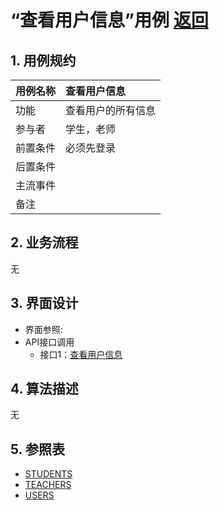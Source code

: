 # “查看用户信息”用例 [返回](../../README.md)
## 1. 用例规约

|用例名称|查看用户信息|
|-------|:-------------|
|功能|查看用户的所有信息|
|参与者|学生，老师|
|前置条件|必须先登录|
|后置条件| |
|主流事件| |
|备注| |

## 2. 业务流程
无

## 3. 界面设计
- 界面参照: 
- API接口调用
    - 接口1：[查看用户信息](../jiekou/查看用户信息.md) 

## 4. 算法描述
无
    
## 5. 参照表
- [STUDENTS](../../数据库设计.md/#STUDENTS)
- [TEACHERS](../../数据库设计.md/#TEACHERS)
- [USERS](../../数据库设计.md/#USERS)
